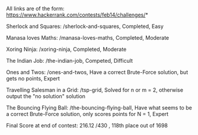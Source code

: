All links are of the form: https://www.hackerrank.com/contests/feb14/challenges/*

Sherlock and Squares: /sherlock-and-squares, Completed, Easy

Manasa loves Maths: /manasa-loves-maths, Completed, Moderate

Xoring Ninja: /xoring-ninja, Completed, Moderate

The Indian Job: /the-indian-job, Competed, Difficult

Ones and Twos: /ones-and-twos, Have a correct Brute-Force solution, but gets no points, Expert

Travelling Salesman in a Grid: /tsp-grid, Solved for n or m = 2, otherwise output the "no solution" solution

The Bouncing Flying Ball: /the-bouncing-flying-ball, Have what seems to be a correct Brute-Force solution, only scores points for N = 1, Expert

Final Score at end of contest: 216.12 /430 , 118th place out of 1698
